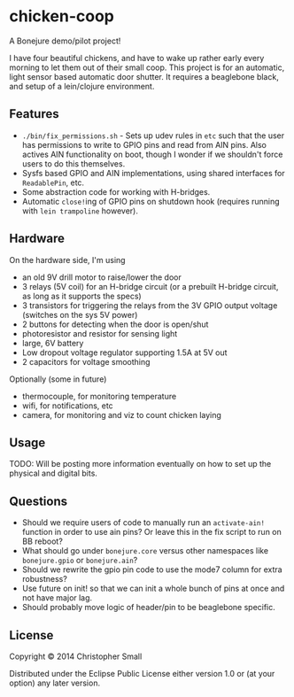 # chicken-coop

A Bonejure demo/pilot project!

I have four beautiful chickens, and have to wake up rather early every morning to let them out of their small coop.
This project is for an automatic, light sensor based automatic door shutter.
It requires a beaglebone black, and setup of a lein/clojure environment.

## Features

* `./bin/fix_permissions.sh` - Sets up udev rules in `etc` such that the user has permissions to write to GPIO pins and read from AIN pins.
  Also actives AIN functionality on boot, though I wonder if we shouldn't force users to do this themselves.
* Sysfs based GPIO and AIN implementations, using shared interfaces for `ReadablePin`, etc.
* Some abstraction code for working with H-bridges.
* Automatic `close!`ing of GPIO pins on shutdown hook (requires running with `lein trampoline` however).

## Hardware

On the hardware side, I'm using
* an old 9V drill motor to raise/lower the door
* 3 relays (5V coil) for an H-bridge circuit (or a prebuilt H-bridge circuit, as long as it supports the specs)
* 3 transistors for triggering the relays from the 3V GPIO output voltage (switches on the sys 5V power)
* 2 buttons for detecting when the door is open/shut
* photoresistor and resistor for sensing light
* large, 6V battery
* Low dropout voltage regulator supporting 1.5A at 5V out
* 2 capacitors for voltage smoothing

Optionally (some in future)
* thermocouple, for monitoring temperature
* wifi, for notifications, etc
* camera, for monitoring and viz to count chicken laying

## Usage

TODO: Will be posting more information eventually on how to set up the physical and digital bits.

## Questions

* Should we require users of code to manually run an `activate-ain!` function in order to use ain pins? Or
  leave this in the fix script to run on BB reboot?
* What should go under `bonejure.core` versus other namespaces like `bonejure.gpio` or `bonejure.ain`?
* Should we rewrite the gpio pin code to use the mode7 column for extra robustness?
* Use future on init! so that we can init a whole bunch of pins at once and not have major lag.
* Should probably move logic of header/pin to be beaglebone specific.

## License

Copyright © 2014 Christopher Small

Distributed under the Eclipse Public License either version 1.0 or (at
your option) any later version.

